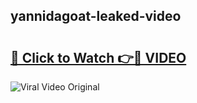 ## yannidagoat-leaked-video 

# <h2><a href="http://freeplayer.one?title=yannidagoat-leaked-video&ref=21J">🔗 Click to Watch 👉🔴 VIDEO</a></h2>

<a href="http://freeplayer.one?title=yannidagoat-leaked-video&ref=21J" rel="nofollow" data-target="animated-image.originalLink"><img src="https://i.ibb.co.com/xMMVF88/686577567.gif" alt="Viral Video Original" style="max-width: 100%; display: inline-block;" data-target="animated-image.originalImage"></a>

